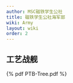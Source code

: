 ```yaml
---
author: MSC磁铁学生公社
title: 磁铁学生公社海军部
wiki: Army
layout: wiki
order: 2
---
```

## 工艺战舰
{% pdf PTB-Tree.pdf %}
## 